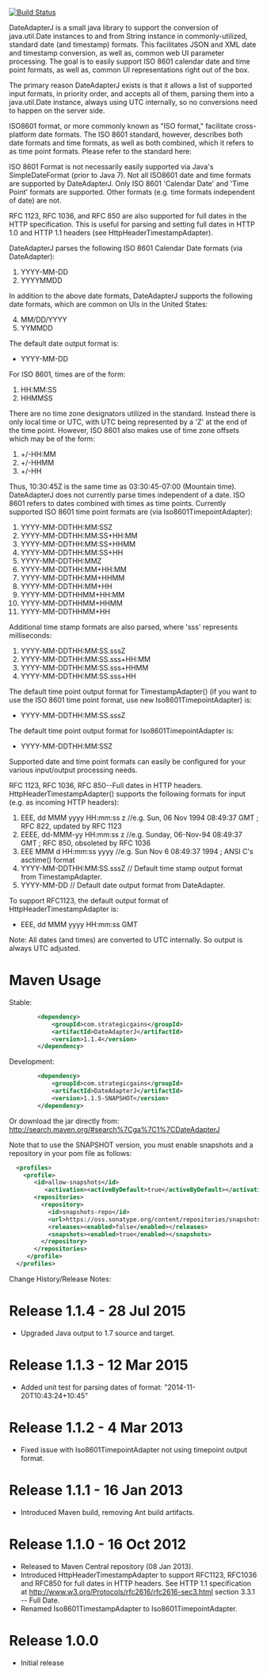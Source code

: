 [![Build Status](https://buildhive.cloudbees.com/job/tfredrich/job/DateAdapterJ/badge/icon)](https://buildhive.cloudbees.com/job/tfredrich/job/DateAdapterJ/)

DateAdapterJ is a small java library to support the conversion of java.util.Date instances
to and from String instance in commonly-utilized, standard date (and timestamp) formats.
This facilitates JSON and XML date and timestamp conversion, as well as, common web UI
parameter processing.   The goal is to easily support ISO 8601 calendar date and time
point formats, as well as, common UI representations right out of the box.

The primary reason DateAdapterJ exists is that it allows a list of supported input formats,
in priority order, and accepts all of them, parsing them into a java.util.Date instance,
always using UTC internally, so no conversions need to happen on the server side.

ISO8601 format, or more commonly known as "ISO format," facilitate cross-platform date
formats.  The ISO 8601 standard, however, describes both date formats and time formats, as
well as both combined, which it refers to as time point formats.  Please refer to the
standard here: 

ISO 8601 Format is not necessarily easily supported via Java's SimpleDateFormat (prior to 
Java 7).
Not all ISO8601 date and time formats are supported by DateAdapterJ.  Only ISO 8601
'Calendar Date' and 'Time Point' formats are supported.  Other formats (e.g. time formats
independent of date) are not.

RFC 1123, RFC 1036, and RFC 850 are also supported for full dates in the HTTP
specification.  This is useful for parsing and setting full dates in HTTP 1.0 and HTTP
1.1 headers (see HttpHeaderTimestampAdapter).

DateAdapterJ parses the following ISO 8601 Calendar Date formats (via DateAdapter):

1. YYYY-MM-DD
2. YYYYMMDD

In addition to the above date formats, DateAdapterJ supports the following date formats,
which are common on UIs in the United States:

4. MM/DD/YYYY
5. YYMMDD

The default date output format is:

* YYYY-MM-DD

For ISO 8601, times are of the form:

1. HH:MM:SS
2. HHMMSS

There are no time zone designators utilized in the standard.  Instead there is only local
time or UTC, with UTC being represented by a 'Z' at the end of the time point.  However,
ISO 8601 also makes use of time zone offsets which may be of the form:

1. +/-HH:MM
2. +/-HHMM
3. +/-HH

Thus, 10:30:45Z is the same time as 03:30:45-07:00 (Mountain time).  DateAdapterJ does
not currently parse times independent of a date.  ISO 8601 refers to dates combined with
times as time points. Currently supported ISO 8601 time point formats are
(via Iso8601TimepointAdapter):

1.  YYYY-MM-DDTHH:MM:SSZ
2.  YYYY-MM-DDTHH:MM:SS+HH:MM
3.  YYYY-MM-DDTHH:MM:SS+HHMM
4.  YYYY-MM-DDTHH:MM:SS+HH
5.  YYYY-MM-DDTHH:MMZ
6.  YYYY-MM-DDTHH:MM+HH:MM
7.  YYYY-MM-DDTHH:MM+HHMM
8.  YYYY-MM-DDTHH:MM+HH
9.  YYYY-MM-DDTHHMM+HH:MM
10. YYYY-MM-DDTHHMM+HHMM
11. YYYY-MM-DDTHHMM+HH

Additional time stamp formats are also parsed, where 'sss' represents milliseconds:

1. YYYY-MM-DDTHH:MM:SS.sssZ
2. YYYY-MM-DDTHH:MM:SS.sss+HH:MM
3. YYYY-MM-DDTHH:MM:SS.sss+HHMM
4. YYYY-MM-DDTHH:MM:SS.sss+HH

The default time point output format for TimestampAdapter() (if you want to use the ISO
8601 time point format, use new Iso8601TimepointAdapter) is:

* YYYY-MM-DDTHH:MM:SS.sssZ

The default time point output format for Iso8601TimepointAdapter is:

* YYYY-MM-DDTHH:MM:SSZ

Supported date and time point formats can easily be configured for your various
input/output processing needs.

RFC 1123, RFC 1036, RFC 850--Full dates in HTTP headers.  HttpHeaderTimestampAdapter()
supports the following formats for input (e.g. as incoming HTTP headers):

1. EEE, dd MMM yyyy HH:mm:ss z	//e.g. Sun, 06 Nov 1994 08:49:37 GMT ; RFC 822, updated by RFC 1123
2. EEEE, dd-MMM-yy HH:mm:ss z	//e.g. Sunday, 06-Nov-94 08:49:37 GMT ; RFC 850, obsoleted by RFC 1036
3. EEE MMM d HH:mm:ss yyyy		//e.g. Sun Nov  6 08:49:37 1994 ; ANSI C's asctime() format
4. YYYY-MM-DDTHH:MM:SS.sssZ		// Default time stamp output format from TimestampAdapter.
5. YYYY-MM-DD					// Default date output format from DateAdapter.

To support RFC1123, the default output format of HttpHeaderTimestampAdapter is:

* EEE, dd MMM yyyy HH:mm:ss GMT 

Note: All dates (and times) are converted to UTC internally.  So output is always UTC adjusted.

Maven Usage
===========
Stable:
```xml
		<dependency>
			<groupId>com.strategicgains</groupId>
			<artifactId>DateAdapterJ</artifactId>
			<version>1.1.4</version>
		</dependency>
```
Development:
```xml
		<dependency>
			<groupId>com.strategicgains</groupId>
			<artifactId>DateAdapterJ</artifactId>
			<version>1.1.5-SNAPSHOT</version>
		</dependency>
```
Or download the jar directly from: 
http://search.maven.org/#search%7Cga%7C1%7CDateAdapterJ

Note that to use the SNAPSHOT version, you must enable snapshots and a repository in your pom file as follows:
```xml
  <profiles>
    <profile>
       <id>allow-snapshots</id>
          <activation><activeByDefault>true</activeByDefault></activation>
       <repositories>
         <repository>
           <id>snapshots-repo</id>
           <url>https://oss.sonatype.org/content/repositories/snapshots</url>
           <releases><enabled>false</enabled></releases>
           <snapshots><enabled>true</enabled></snapshots>
         </repository>
       </repositories>
     </profile>
  </profiles>
```

Change History/Release Notes:

Release 1.1.4 - 28 Jul 2015
===========================
* Upgraded Java output to 1.7 source and target.

Release 1.1.3 - 12 Mar 2015
===================================================================================
* Added unit test for parsing dates of format: "2014-11-20T10:43:24+10:45"

Release 1.1.2 - 4 Mar 2013
===================================================================================
* Fixed issue with Iso8601TimepointAdapter not using timepoint output format.

Release 1.1.1 - 16 Jan 2013
===================================================================================
* Introduced Maven build, removing Ant build artifacts.

Release 1.1.0 - 16 Oct 2012
===================================================================================
* Released to Maven Central repository (08 Jan 2013).
* Introduced HttpHeaderTimestampAdapter to support RFC1123, RFC1036 and RFC850 for full dates in
  HTTP headers.  See HTTP 1.1 specification at http://www.w3.org/Protocols/rfc2616/rfc2616-sec3.html
  section 3.3.1 -- Full Date.
* Renamed Iso8601TimestampAdapter to Iso8601TimepointAdapter.

Release 1.0.0
===================================================================================
* Initial release
